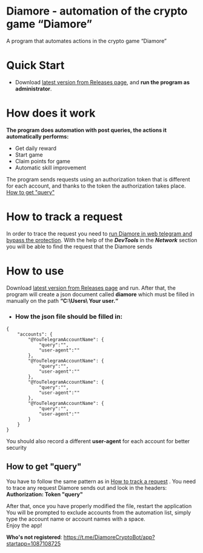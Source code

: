 # Diamore - automation of the crypto game “Diamore”

A program that automates actions in the crypto game “Diamore”

# Quick Start

*  Download [latest version from Releases page](https://github.com/Argona7/Diamore/releases), and **run the program as administrator**.

# How does it work 

**The program does automation with post queries, the actions it automatically performs:**

* Get daily reward
* Start game
* Claim points for game
* Automatic skill improvement

The program sends requests using an authorization token that is different for each account, and thanks to the token the authorization takes place.
[How to get "query"](#how-to-get-query)

# How to track a request

In order to trace the request you need to [run Diamore in web telegram and bypass the protection](https://www.youtube.com/watch?v=esgoT_wigDI). With the help of the ***DevTools*** in the ***Network*** section you will be able to find  the request that the Diamore sends

###

# How to use

Download [latest version from Releases page](https://github.com/Argona7/Diamore/releases) and run.
After that, the program will create a json document called **diamore** which must be filled in manually on the path **“C:\Users\ Your user.“**

* ### How the json file should be filled in:
```
{
    "accounts": {
        "@YouTelegramAccountName": {
            "query":"",
            "user-agent":""
        },
        "@YouTelegramAccountName": {
            "query":"",
            "user-agent":""
        },
        "@YouTelegramAccountName": {
            "query":"",
            "user-agent":""
        },
        "@YouTelegramAccountName": {
            "query":"",
            "user-agent":""
        }
    }
}
```
You should also record a different **user-agent** for each account for better security

## How to get "query"

You have to follow the same pattern as in [How to track a request](#how-to-track-a-request) . You need to trace any request Diamore sends out and look in the headers: **Authorization: Token "query"**

After that, once you have properly modified the file, restart the application
You will be prompted to exclude accounts from the automation list, simply type the account name or account names with a space.  
Enjoy the app!

**Who's not registered**: https://t.me/DiamoreCryptoBot/app?startapp=1087108725
